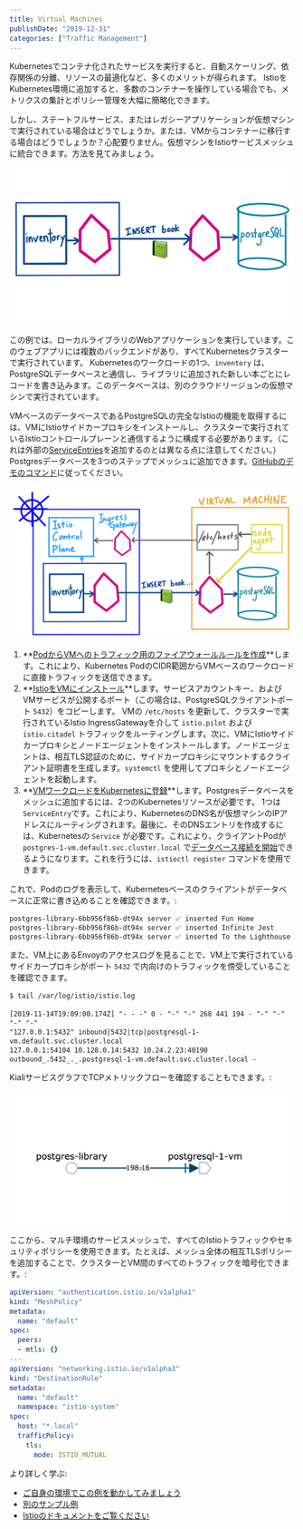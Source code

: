```yaml
---
title: Virtual Machines
publishDate: "2019-12-31"
categories: ["Traffic Management"]
---
```


Kubernetesでコンテナ化されたサービスを実行すると、自動スケーリング、依存関係の分離、リソースの最適化など、多くのメリットが得られます。 IstioをKubernetes環境に追加すると、多数のコンテナーを操作している場合でも、メトリクスの集計とポリシー管理を大幅に簡略化できます。

しかし、ステートフルサービス、またはレガシーアプリケーションが仮想マシンで実行されている場合はどうでしょうか。または、VMからコンテナーに移行する場合はどうでしょうか？心配要りません。仮想マシンをIstioサービスメッシュに統合できます。方法を見てみましょう。

![](/images/vm-call-flow.png)

この例では、ローカルライブラリのWebアプリケーションを実行しています。このウェブアプリには複数のバックエンドがあり、すべてKubernetesクラスターで実行されています。 Kubernetesのワークロードの1つ、`inventory` は、PostgreSQLデータベースと通信し、ライブラリに追加された新しい本ごとにレコードを書き込みます。このデータベースは、別のクラウドリージョンの仮想マシンで実行されています。

VMベースのデータベースであるPostgreSQLの完全なIstioの機能を取得するには、VMにIstioサイドカープロキシをインストールし、クラスターで実行されているIstioコントロールプレーンと通信するように構成する必要があります。（これは外部の[ServiceEntries](/external-services)を追加するのとは異なる点に注意してください。）Postgresデータベースを3つのステップでメッシュに追加できます。[GitHubのデモのコマンド](https://github.com/askmeegs/postgres-library/tree/0241acce9d7e2cede0de8ac9baa1338624f716eb#-postgres-library)に従ってください。

![](/images/vm-architecture.png)

1. **[PodからVMへのトラフィック用のファイアウォールルールを作成](https://github.com/askmeegs/postgres-library#5-allow-pod-ip-traffic-to-the-vm)**します。これにより、Kubernetes PodのCIDR範囲からVMベースのワークロードに直接トラフィックを送信できます。
2. **[IstioをVMにインストール](https://github.com/askmeegs/postgres-library#6-prepare-a-clusterenv-file-to-send-to-the-vm)**します。サービスアカウントキー、およびVMサービスが公開するポート（この場合は、PostgreSQLクライアントポート `5432`）をコピーします。 VMの `/etc/hosts` を更新して、クラスターで実行されているIstio IngressGatewayを介して `istio.pilot` および `istio.citadel` トラフィックをルーティングします。次に、VMにIstioサイドカープロキシとノードエージェントをインストールします。ノードエージェントは、相互TLS認証のために、サイドカープロキシにマウントするクライアント証明書を生成します。`systemctl` を使用してプロキシとノードエージェントを起動します。
3. **[VMワークロードをKubernetesに登録](https://github.com/askmeegs/postgres-library#8-register-the-vm-with-istio-running-on-the-gke-cluster)**します。Postgresデータベースをメッシュに追加するには、2つのKubernetesリソースが必要です。 1つは `ServiceEntry`です。これにより、KubernetesのDNS名が仮想マシンのIPアドレスにルーティングされます。最後に、そのDNSエントリを作成するには、Kubernetesの `Service` が必要です。これにより、クライアントPodが `postgres-1-vm.default.svc.cluster.local` で[データベース接続を開始](https://github.com/askmeegs/postgres-library/blob/master/main.go#L39)できるようになります。これを行うには、`istioctl register` コマンドを使用できます。

これで、Podのログを表示して、Kubernetesベースのクライアントがデータベースに正常に書き込めることを確認できます。:

```
postgres-library-6bb956f86b-dt94x server ✅ inserted Fun Home
postgres-library-6bb956f86b-dt94x server ✅ inserted Infinite Jest
postgres-library-6bb956f86b-dt94x server ✅ inserted To the Lighthouse
```

また、VM上にあるEnvoyのアクセスログを見ることで、VM上で実行されているサイドカープロキシがポート `5432` で内向けのトラフィックを傍受していることを確認できます。

```
$ tail /var/log/istio/istio.log

[2019-11-14T19:09:00.174Z] "- - -" 0 - "-" "-" 268 441 194 - "-" "-" "-" "-"
"127.0.0.1:5432" inbound|5432|tcp|postgresql-1-vm.default.svc.cluster.local
127.0.0.1:54104 10.128.0.14:5432 10.24.2.23:40190
outbound_.5432_._.postgresql-1-vm.default.svc.cluster.local -
```

KialiサービスグラフでTCPメトリックフローを確認することもできます。:

![](/images/vm-kiali.png)

ここから、マルチ環境のサービスメッシュで、すべてのIstioトラフィックやセキュリティポリシーを使用できます。たとえば、メッシュ全体の相互TLSポリシーを追加することで、クラスターとVM間のすべてのトラフィックを暗号化できます。:

```YAML
apiVersion: "authentication.istio.io/v1alpha1"
kind: "MeshPolicy"
metadata:
  name: "default"
spec:
  peers:
  - mtls: {}
---
apiVersion: "networking.istio.io/v1alpha3"
kind: "DestinationRule"
metadata:
  name: "default"
  namespace: "istio-system"
spec:
  host: "*.local"
  trafficPolicy:
    tls:
      mode: ISTIO_MUTUAL
```


より詳しく学ぶ:
- [ご自身の環境でこの例を動かしてみましょう](https://github.com/askmeegs/postgres-library)
- [別のサンプル例](https://github.com/GoogleCloudPlatform/istio-samples/tree/master/mesh-expansion-gce)
- [Istioのドキュメントをご覧ください](https://istio.io/docs/examples/virtual-machines/single-network/)
